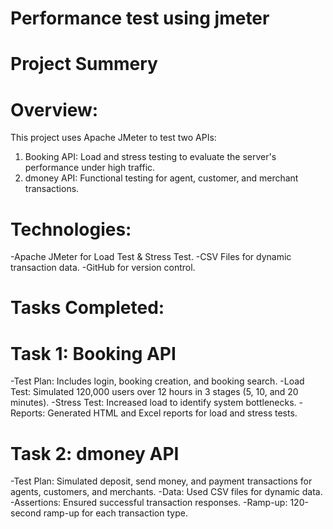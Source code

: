 # Performance test using jmeter
#  Project Summery

# Overview:
This project uses Apache JMeter to test two APIs:

1. Booking API: Load and stress testing to evaluate the server's performance under high traffic.
2. dmoney API: Functional testing for agent, customer, and merchant transactions.

# Technologies:
-Apache JMeter for Load Test & Stress Test.
-CSV Files for dynamic transaction data.
-GitHub for version control.

# Tasks Completed:

# Task 1: Booking API
-Test Plan: Includes login, booking creation, and booking search.
-Load Test: Simulated 120,000 users over 12 hours in 3 stages (5, 10, and 20 minutes).
-Stress Test: Increased load to identify system bottlenecks.
-Reports: Generated HTML and Excel reports for load and stress tests.

# Task 2: dmoney API
-Test Plan: Simulated deposit, send money, and payment transactions for agents, customers, and merchants.
-Data: Used CSV files for dynamic data.
-Assertions: Ensured successful transaction responses.
-Ramp-up: 120-second ramp-up for each transaction type.
